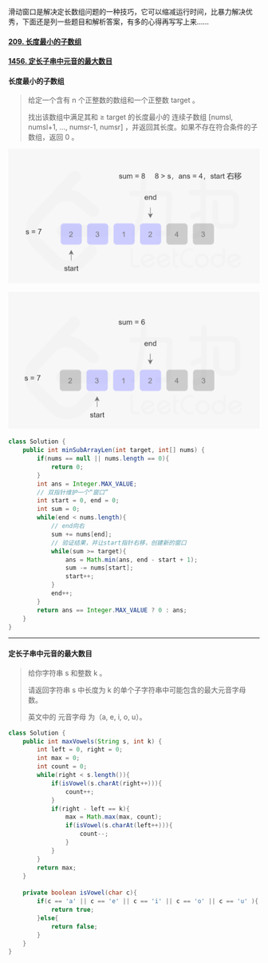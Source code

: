 滑动窗口是解决定长数组问题的一种技巧，它可以缩减运行时间，比暴力解决优秀，下面还是列一些题目和解析答案，有多的心得再写写上来……

#### [209. 长度最小的子数组](https://leetcode-cn.com/problems/minimum-size-subarray-sum/)

#### [1456. 定长子串中元音的最大数目](https://leetcode-cn.com/problems/maximum-number-of-vowels-in-a-substring-of-given-length/)



#### 长度最小的子数组

> 给定一个含有 n 个正整数的数组和一个正整数 target 。
>
> 找出该数组中满足其和 ≥ target 的长度最小的 连续子数组 [numsl, numsl+1, ..., numsr-1, numsr] ，并返回其长度。如果不存在符合条件的子数组，返回 0 。

![image-20210618113355398](%E6%BB%91%E5%8A%A8%E7%AA%97%E5%8F%A3%E5%88%B7%E9%A2%98%E9%9B%86%E5%90%88.assets/image-20210618113355398.png)

![image-20210618113405420](%E6%BB%91%E5%8A%A8%E7%AA%97%E5%8F%A3%E5%88%B7%E9%A2%98%E9%9B%86%E5%90%88.assets/image-20210618113405420.png)

```java
class Solution {
    public int minSubArrayLen(int target, int[] nums) {
        if(nums == null || nums.length == 0){
            return 0;
        }
        int ans = Integer.MAX_VALUE;
        // 双指针维护一个“窗口”
        int start = 0, end = 0;
        int sum = 0;
        while(end < nums.length){
            // end向右
            sum += nums[end];
            // 验证结果，并让start指针右移，创建新的窗口
            while(sum >= target){
                ans = Math.min(ans, end - start + 1);
                sum -= nums[start];
                start++;
            }
            end++;
        }
        return ans == Integer.MAX_VALUE ? 0 : ans;
    }
}
```



---





#### 定长子串中元音的最大数目

> 给你字符串 s 和整数 k 。
>
> 请返回字符串 s 中长度为 k 的单个子字符串中可能包含的最大元音字母数。
>
> 英文中的 元音字母 为（a, e, i, o, u）。

```java
class Solution {
    public int maxVowels(String s, int k) {
        int left = 0, right = 0;
        int max = 0;
        int count = 0;
        while(right < s.length()){ 
            if(isVowel(s.charAt(right++))){
                count++;
            }
            if(right - left == k){
                max = Math.max(max, count); 
                if(isVowel(s.charAt(left++))){
                    count--;
                }
            }
        }
        return max;
    }

    private boolean isVowel(char c){
        if(c == 'a' || c == 'e' || c == 'i' || c == 'o' || c == 'u' ){
            return true;
        }else{
            return false;
        }
    }
}
```

